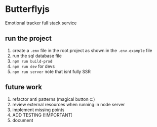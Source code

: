 # Butterflyjs
Emotional tracker full stack service

## run the project

1. create a `.env` file in the root project as shown in the `.env.example` file
2. run the sql database file
3. `npm run build-prod` 
4. `npm run dev` for devs
5. `npm run server` note that isnt fully SSR

## future work

1. refactor anti patterns (magical button c:)
2. review external resources when running in node server
3. implement missing points
4. ADD TESTING (!IMPORTANT)
5. document